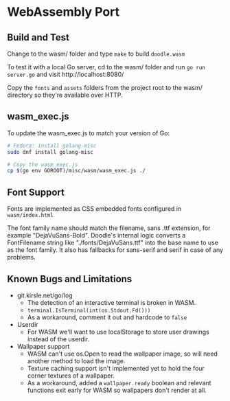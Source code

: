 # WebAssembly Port

## Build and Test

Change to the wasm/ folder and type `make` to build `doodle.wasm`

To test it with a local Go server, cd to the wasm/ folder and run
`go run server.go` and visit http://localhost:8080/

Copy the `fonts` and `assets` folders from the project root to the
wasm/ directory so they're available over HTTP.

## wasm_exec.js

To update the wasm_exec.js to match your version of Go:

```bash
# Fedora: install golang-misc
sudo dnf install golang-misc

# Copy the wasm_exec.js
cp $(go env GOROOT)/misc/wasm/wasm_exec.js ./
```

## Font Support

Fonts are implemented as CSS embedded fonts configured in
`wasm/index.html`

The font family name should match the filename, sans .ttf extension,
for example "DejaVuSans-Bold". Doodle's internal logic converts a
FontFilename string like "./fonts/DejaVuSans.ttf" into the base name
to use as the font family. It also has fallbacks for sans-serif and
serif in case of any problems.

## Known Bugs and Limitations

* git.kirsle.net/go/log
  * The detection of an interactive terminal is broken in WASM.
  * `terminal.IsTerminal(int(os.Stdout.Fd()))`
  * As a workaround, comment it out and hardcode to `false`
* Userdir
  * For WASM we'll want to use localStorage to store user drawings
    instead of the userdir.
* Wallpaper support
  * WASM can't use os.Open to read the wallpaper image, so will need
    another method to load the image.
  * Texture caching support isn't implemented yet to hold the four
    corner textures of a wallpaper.
  * As a workaround, added a `wallpaper.ready` boolean and relevant
    functions exit early for WASM so wallpapers don't render at all.
